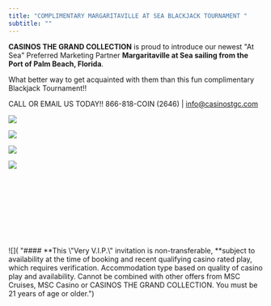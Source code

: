 ```yaml
---
title: "COMPLIMENTARY MARGARITAVILLE AT SEA BLACKJACK TOURNAMENT "
subtitle: ""
---
```

<!--StartFragment-->

**CASINOS THE GRAND COLLECTION** is proud to introduce our newest "At Sea" Preferred Marketing Partner **Margaritaville at Sea sailing from the Port of Palm Beach, Florida**.

W﻿hat better way to get acquainted with them than this fun complimentary Blackjack Tournament!!

CALL OR EMAIL US TODAY!!  866-818-COIN (2646) | [info@casinostgc.com](info@casinostgc.com)

<!--EndFragment-->

![](/uploads/2023-ctgc-preferred-partner-mvs-2.jpg)

![](/uploads/2023-03-16-mvs-blackjack-tournament.jpg)

![](/uploads/2022-ctgc-here-there-everywhere.png)

![](/uploads/2023-02-19_17-28-34.jpg)



![]()

![]()

![]()

![]()

![]()

![]()

![]()

####  

![]( "#### \*\*This \\"Very V.I.P.\\" invitation is non-transferable, \*\*subject to availability at the time of booking and recent qualifying casino rated play, which requires verification. Accommodation type based on quality of casino play and availability. Cannot be combined with other offers from MSC Cruises, MSC Casino or CASINOS THE GRAND COLLECTION. You must be 21 years of age or older.")

![]()

![]()